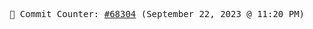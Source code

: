 <p align="center">
    <samp>
        📮 Commit Counter: <a href="https://github.com/Javascript-void0/Javascript-void0/commits/main">#68304</a> (September 22, 2023 @ 11:20 PM)
    </samp>
</p>